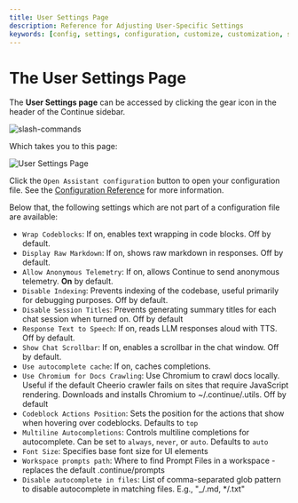 ```yaml
---
title: User Settings Page
description: Reference for Adjusting User-Specific Settings
keywords: [config, settings, configuration, customize, customization, sidebar]
---
```


# The User Settings Page

The **User Settings page** can be accessed by clicking the gear icon in the header of the Continue sidebar.

![slash-commands](/img/header-buttons.png)

Which takes you to this page:

![User Settings Page](/img/settings-page.png)

Click the `Open Assistant configuration` button to open your configuration file. See the [Configuration Reference](../../reference.md) for more information.

Below that, the following settings which are not part of a configuration file are available:

- `Wrap Codeblocks`: If on, enables text wrapping in code blocks. Off by default.
- `Display Raw Markdown`: If on, shows raw markdown in responses. Off by default.
- `Allow Anonymous Telemetry`: If on, allows Continue to send anonymous telemetry. **On** by default.
- `Disable Indexing`: Prevents indexing of the codebase, useful primarily for debugging purposes. Off by default.
- `Disable Session Titles`: Prevents generating summary titles for each chat session when turned on. Off by default
- `Response Text to Speech`: If on, reads LLM responses aloud with TTS. Off by default.
- `Show Chat Scrollbar`: If on, enables a scrollbar in the chat window. Off by default.
- `Use autocomplete cache`: If on, caches completions.
- `Use Chromium for Docs Crawling`: Use Chromium to crawl docs locally. Useful if the default Cheerio crawler fails on sites that require JavaScript rendering. Downloads and installs Chromium to ~/.continue/.utils. Off by default
- `Codeblock Actions Position`: Sets the position for the actions that show when hovering over codeblocks. Defaults to `top`
- `Multiline Autocompletions`: Controls multiline completions for autocomplete. Can be set to `always`, `never`, or `auto`. Defaults to `auto`
- `Font Size`: Specifies base font size for UI elements
- `Workspace prompts path`: Where to find Prompt Files in a workspace - replaces the default .continue/prompts
- `Disable autocomplete in files`: List of comma-separated glob pattern to disable autocomplete in matching files. E.g., "\_/.md, \*/.txt"
